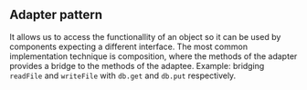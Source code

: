 ## Adapter pattern

It allows us to access the functionallity of an object so it can be used by components expecting a different interface.
The most common implementation technique is composition, where the methods of the adapter provides a bridge to the methods of the adaptee.
Example: bridging `readFile` and `writeFile` with `db.get` and `db.put` respectively.